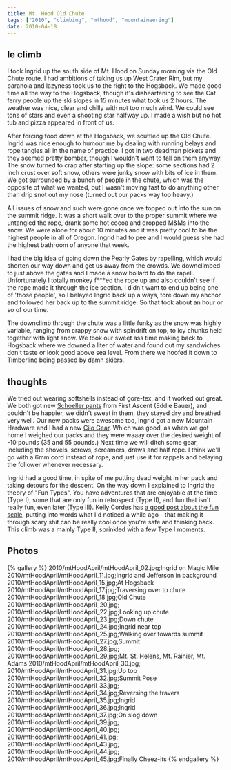 ```yaml
---
title: Mt. Hood Old Chute
tags: ["2010", "climbing", "mthood", "mountaineering"]
date: 2010-04-18
---
```


## le climb

I took Ingrid up the south side of Mt. Hood on Sunday morning via the Old Chute route.  I had ambitions of taking us up West Crater Rim, but my paranoia and lazyness took us to the right to the Hogsback.  We made good time all the way to the Hogsback, though it's disheartening to see the Cat ferry people up the ski slopes in 15 minutes what took us 2 hours.  The weather was nice, clear and chilly with not too much wind.  We could see tons of stars and even a shooting star halfway up.  I made a wish but no hot tub and pizza appeared in front of us.

After forcing food down at the Hogsback, we scuttled up the Old Chute.  Ingrid was nice enough to humour me by dealing with running belays and rope tangles all in the name of practice.  I got in two deadman pickets and they seemed pretty bomber, though I wouldn't want to fall on them anyway.  The snow turned to crap after starting up the slope: some sections had 2 inch crust over soft snow, others were junky snow with bits of ice in them.  We got surrounded by a bunch of people in the chute, which was the opposite of what we wanted, but I wasn't moving fast to do anything other than drip snot out my nose (turned out our packs way too heavy.)

All issues of snow and such were gone once we topped out into the sun on the summit ridge.  It was a short walk over to the proper summit where we untangled the rope, drank some hot cocoa and dropped M&amp;Ms into the snow.  We were alone for about 10 minutes and it was pretty cool to be the highest people in all of Oregon.  Ingrid had to pee and I would guess she had the highest bathroom of anyone that week.

I had the big idea of going down the Pearly Gates by rapelling, which would shorten our way down and get us away from the crowds.  We downclimbed to just above the gates and I made a snow bollard to do the rapell.  Unfortunately I totally monkey f***ed the rope up and also couldn't see if the rope made it through the ice section.  I didn't want to end up being one of 'those people', so I belayed Ingrid back up a ways, tore down my anchor and followed her back up to the summit ridge.  So that took about an hour or so of our time.

The downclimb through the chute was a little funky as the snow was highly variable, ranging from crappy snow with spindrift on top, to icy chunks held together with light snow.  We took our sweet ass time making back to Hogsback where we downed a liter of water and found out my sandwiches don't taste or look good above sea level.  From there we hoofed it down to Timberline being passed by damn skiers.


## thoughts
We tried out wearing softshells instead of gore-tex, and it worked out great.  We both got new <a href="http://www.eddiebauer.com/FIRST-ASCENT/First-Ascent-Mens/First-Ascent-Mens-Pants/index.cat">Schoeller pants</a> from First Ascent (Eddie Bauer), and couldn't be happier, we didn't sweat in them, they stayed dry and breathed very well. Our new packs were awesome too, Ingrid got a new Mountain Hardware and I had a new <a href="http://cilogear.com/45lws.html">Cilo Gear</a>.  Which was good, as when we got home I weighed our packs and they were waaay over the desired weight of -10 pounds (35 and 55 pounds.)  Next time we will ditch some gear, including the shovels, screws, screamers, draws and half rope.  I think we'll go with a 6mm cord instead of rope, and just use it for rappels and belaying the follower whenever necessary.


Ingrid had a good time, in spite of me putting dead weight in her pack and taking detours for the descent.  On the way down I explained to Ingrid the theory of "Fun Types".  You have adventures that are enjoyable at the time (Type I), some that are only fun in retrospect (Type II), and fun that isn't really fun, even later (Type III).   Kelly Cordes has <a href="http://kellycordes.wordpress.com/2009/11/02/the-fun-scale/">a good post about the fun scale</a>, putting into words what I'd noticed a while ago - that making it through scary shit can be really cool once you're safe and thinking back.  This climb was a mainly Type II, sprinkled with a few Type I moments.


## Photos 

{% gallery %} 
2010/mtHoodApril/mtHoodApril_02.jpg;Ingrid on Magic Mile
2010/mtHoodApril/mtHoodApril_11.jpg;Ingrid and Jefferson in background
2010/mtHoodApril/mtHoodApril_15.jpg;At Hogsback
2010/mtHoodApril/mtHoodApril_17.jpg;Traversing over to chute
2010/mtHoodApril/mtHoodApril_18.jpg;Old Chute
2010/mtHoodApril/mtHoodApril_20.jpg;
2010/mtHoodApril/mtHoodApril_22.jpg;Looking up chute
2010/mtHoodApril/mtHoodApril_23.jpg;Down chute
2010/mtHoodApril/mtHoodApril_24.jpg;Ingrid near top
2010/mtHoodApril/mtHoodApril_25.jpg;Walking over towards summit
2010/mtHoodApril/mtHoodApril_27.jpg;Summit
2010/mtHoodApril/mtHoodApril_28.jpg;
2010/mtHoodApril/mtHoodApril_29.jpg;Mt. St. Helens, Mt. Rainier, Mt. Adams
2010/mtHoodApril/mtHoodApril_30.jpg;
2010/mtHoodApril/mtHoodApril_31.jpg;Up top
2010/mtHoodApril/mtHoodApril_32.jpg;Summit Pose
2010/mtHoodApril/mtHoodApril_33.jpg;
2010/mtHoodApril/mtHoodApril_34.jpg;Reversing the travers
2010/mtHoodApril/mtHoodApril_35.jpg;Ingrid
2010/mtHoodApril/mtHoodApril_36.jpg;Ingrid
2010/mtHoodApril/mtHoodApril_37.jpg;On slog down
2010/mtHoodApril/mtHoodApril_39.jpg;
2010/mtHoodApril/mtHoodApril_40.jpg;
2010/mtHoodApril/mtHoodApril_41.jpg;
2010/mtHoodApril/mtHoodApril_43.jpg;
2010/mtHoodApril/mtHoodApril_44.jpg;
2010/mtHoodApril/mtHoodApril_45.jpg;Finally Cheez-its
{% endgallery %}
